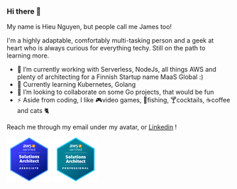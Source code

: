 ### Hi there 👋

My name is Hieu Nguyen, but people call me James too!

I'm a highly adaptable, comfortably multi-tasking person and a geek at heart who is always curious for everything techy.
Still on the path to learning more.

- 🔭 I’m currently working with Serverless, NodeJs, all things AWS and plenty of architecting for a Finnish Startup name MaaS Global :)
- 🌱 Currently learning Kubernetes, Golang
- 👯 I’m looking to collaborate on some Go projects, that would be fun
- ⚡ Aside from coding, I like 🎮video games, 🎣fishing, 🍸cocktails, ☕coffee and cats 🐈

Reach me through my email under my avatar, or [Linkedin](https://www.linkedin.com/in/hieunguyen245/) !

<a href="https://www.credly.com/badges/3c6a79e7-23af-4cc4-8927-dfc3bd267f9c/public_url"><img src="aws-certified-solutions-architect-associate.png" width="20%" alt="AWS Certified Solutions Architect – Associate" /></a>
<a href="https://www.credly.com/badges/8a44cb38-02ed-453a-82d3-6fbbdcaa6e20/public_url"><img src="aws-certified-solutions-architect-professional.png" width="20%" alt="AWS Certified Solutions Architect – Professional" /></a>
